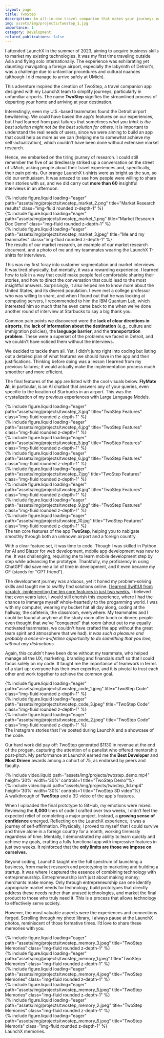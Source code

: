 ```yaml
---
layout: page
title: TwoStep
description: An all-in-one travel companion that makes your journeys easier.
img: assets/img/projects/twostep_1.jpg
importance: 1
category: Development
related_publications: false
---
```

I attended LaunchX in the summer of 2023, aiming to acquire business skills to market my existing technologies. It was my first time traveling outside Asia and flying solo internationally. The experience was exhilarating yet daunting: mavigating a foreign airport, especially the labyrinth of Detroit's, was a challenge due to unfamiliar procedures and cultural nuances (although I did manage to arrive safely at UMich).

This adventure inspired the creation of TwoStep, a travel companion app designed with my LaunchX team to simplify journeys, particularly in unfamiliar airports. The name **TwoStep** signifies the streamlined process of departing your home and arriving at your destination.

Interestingly, even my U.S.-based teammates found the Detroit airport bewildering. We could have based the app's features on our experiences, but I had learned from past failures that sometimes *what you think is the best solution might not be the best solution for others*. It is important to understand the real needs of users, since we were aiming to build an app that could help as more as we can (helping me to somewhat achieve my self-actualization), which couldn't have been done without extensive market research.

Hence, we embarked on the tiring journey of research. I could still remember the five of us tiredlessly striked up a conversation on the street of UMich, asking people about their travel experiences and, specifically, their pain points. Our orange LaunchX t-shirts were as bright as the sun, so did our enthusiasm. It was amazed to see how people were willing to share their stories with us, and we did carry out **more than 60** insightful interviews in an afternoon.

<div class="row">
    <div class="col-sm-4 mt-3 mt-md-0">
        {% include figure.liquid loading="eager" path="assets/img/projects/twostep_market_2.png" title="Market Research results" class="img-fluid rounded z-depth-1" %}
    </div>
    <div class="col-sm-4 mt-3 mt-md-0">
        {% include figure.liquid loading="eager" path="assets/img/projects/twostep_market_1.png" title="Market Research Doc Demo" class="img-fluid rounded z-depth-1" %}
    </div>
    <div class="col-sm-4 mt-3 mt-md-0">
        {% include figure.liquid loading="eager" path="assets/img/projects/twostep_market_3.jpeg" title="Me and my teammates" class="img-fluid rounded z-depth-1" %}
    </div>
</div>
<div class="caption">
    The results of our market research, an example of our market research document, and a photo of me and my teammates wearing the LaunchX T-shirts for interviews.
</div>

This was my first foray into customer segmentation and market interviews. It was tired physically, but mentally, it was a rewarding experience. I learned how to talk in a way that could make people feel comfortable sharing their stories, and how to direct the conversation that could lead to the most insightful answers. Surprisingly, it also helped me to know more about the United States, and its divered population. I even met a college professor who was willing to share, and when I found out that he was looking at computing servers, I recommended to him the IBM Quantum Lab, which interested him so much that he even came back to me when we've done another round of interview at Starbucks to say a big thank you.

Common pain points we discovered were the **lack of clear directions in airports**, the **lack of information about the destination** (e.g., culture and immigration policies), the **language barrier**, and the **transportation problem**. These were a superset of the problems we faced in Detroit, and we couldn't have noticed them without the interviews.

We decided to tackle them all. Yet, I didn't jump right into coding but listing out a detailed plan of what features we should have in the app and their justifications. Thinking before doing was a lesson I learned from my previous failures; it would actually make the implementation process much smoother and more efficient. 

The final features of the app are listed with the cool visuals below. **FlyMate AI**, in particular, is an AI chatbot that answers any of your queries, even specific to the location of Starbucks in an airport. This was the crystalization of my previous experiences with Large Language Models.

<div class="row">
    <div class="col-sm-3 mt-3 mt-md-0">
        {% include figure.liquid loading="eager" path="assets/img/projects/twostep_3.jpg" title="TwoStep Features" class="img-fluid rounded z-depth-1" %}
    </div>
    <div class="col-sm-3 mt-3 mt-md-0">
        {% include figure.liquid loading="eager" path="assets/img/projects/twostep_4.jpg" title="TwoStep Features" class="img-fluid rounded z-depth-1" %}
    </div>
    <div class="col-sm-3 mt-3 mt-md-0">
        {% include figure.liquid loading="eager" path="assets/img/projects/twostep_5.jpg" title="TwoStep Features" class="img-fluid rounded z-depth-1" %}
    </div>
    <div class="col-sm-3 mt-3 mt-md-0">
        {% include figure.liquid loading="eager" path="assets/img/projects/twostep_6.jpg" title="TwoStep Features" class="img-fluid rounded z-depth-1" %}
    </div>
</div>
<div class="row">
    <div class="col-sm-3 mt-3 mt-md-0">
        {% include figure.liquid loading="eager" path="assets/img/projects/twostep_7.jpg" title="TwoStep Features" class="img-fluid rounded z-depth-1" %}
    </div>
    <div class="col-sm-3 mt-3 mt-md-0">
        {% include figure.liquid loading="eager" path="assets/img/projects/twostep_8.jpg" title="TwoStep Features" class="img-fluid rounded z-depth-1" %}
    </div>
    <div class="col-sm-3 mt-3 mt-md-0">
        {% include figure.liquid loading="eager" path="assets/img/projects/twostep_9.jpg" title="TwoStep Features" class="img-fluid rounded z-depth-1" %}
    </div>
    <div class="col-sm-3 mt-3 mt-md-0">
        {% include figure.liquid loading="eager" path="assets/img/projects/twostep_10.jpg" title="TwoStep Features" class="img-fluid rounded z-depth-1" %}
    </div>
</div>
<div class="caption">
    The ten core features of the app <b>TwoStep</b>, helping you to nabigate smoothly through both an unknown airport and a foreign country.
</div>

With a clear feature set, it was time to code. Though I was skilled in Python for AI and Blazor for web development, mobile app development was new to me. It was challenging, requiring me to learn mobile development step by step while advancing the prototype. Thankfully, my proficiency in using ChatGPT did save me a lot of time in development, and it even became my GF (stands for "GPT friend").

The development journey was arduous, yet it honed my problem-solving skills and taught me to swiftly find solutions online. <u>I learned SwiftUI from scratch, implementing the ten core features in just two weeks.</u> I believed that even years later, I would still cherish this experience, where I had the chance to immerge myself whole-heartedly to the progamming world. I was with my computer, wearing my bucket hat all day along, coding at the hallway, the cafeteria, the classroom, everywhere. My teammates and I could be found at anytime at the study room after lunch or dinner; people even thought that we've "conquered" that room (shout out to my equally motivated teammates, we couldn't have crafted the app without the great team spirit and atmosphere that we had). *It was such a pleasure and probably a once-in-a-lifetime opportunity to do something that you love, without any distractions.*

Again, this couldn't have been done without my teammate, who helped manage all the UX, marketing, branding and financials stuff so that I could focus solely on my code. It taught me the importance of teamwork in terms of a start up: everyone has their own expertise, and it is pivotal to trust each other and work together to achieve the common goal.

<div class="row">
    <div class="col-sm-3 mt-3 mt-md-0">
        {% include figure.liquid loading="eager" path="assets/img/projects/twostep_code_1.jpeg" title="TwoStep Code" class="img-fluid rounded z-depth-1" %}
    </div>
    <div class="col-sm-6 mt-3 mt-md-0">
        {% include figure.liquid loading="eager" path="assets/img/projects/twostep_code_3.jpeg" title="TwoStep Code" class="img-fluid rounded z-depth-1" %}
    </div>
    <div class="col-sm-3 mt-3 mt-md-0">
        {% include figure.liquid loading="eager" path="assets/img/projects/twostep_code_2.jpeg" title="TwoStep Code" class="img-fluid rounded z-depth-1" %}
    </div>
</div>
<div class="caption">
    The Instagram stories that I've posted during LaunchX and a showcase of the code.
</div>

Our hard work did pay off: TwoStep generated $1130 in revenue at the end of the progam, capturing the attention of a panelist who offered mentorship post-pitch. My performance at LaunchX earned me the **Best Developer** and **Most Driven** awards among a cohort of 75, as endorsed by peers and faculty. 

<div class="row">
    <div class="col-sm-6 mt-3 mt-md-0">
        {% include video.liquid path="assets/img/projects/twostep_demo.mp4" height='30%' width='30%' controls=1 title="TwoStep Demo"%}
    </div>
    <div class="col-sm-6 mt-3 mt-md-0">
        {% include video.liquid path="assets/img/projects/twostep_3d.mp4" height='30%' width='30%' controls=1 title="TwoStep 3D video"%}
    </div>
<div class="caption">
    A walkthrough of <b>TwoStep</b> and a 3D video of the app's features.
</div>

When I uploaded the final prototype to GitHub, my emotions were mixed. Reviewing the **8,000** lines of code I crafted over two weeks, I didn’t feel the expected relief of completing a major project. Instead, a **growing sense of confidence** emerged. Reflecting on the LaunchX experience, it was a journey of self-affirmation. Physically, I proved to myself that I could survive and thrive alone in a foreign country for a month, working tirelessly regardless of time. Mentally, I demonstrated my ability to learn quickly and achieve my goals, crafting a fully functional app with impressive features in just two weeks. It reinforced that the **only limits are those we impose on ourselves.**

Beyond coding, LaunchX taught me the full spectrum of launching a business, from market research and prototyping to marketing and building a startup. It was where I captured the essence of combining technology with entrepreneurship. Entrepreneurship isn't just about making money; merchants make money. Only through entrepreneurship can one identify appropriate market needs for technology, build prototypes that directly address these needs rather than unused technologies, and market the final product to those who truly need it. This is a process that allows technology to effectively serve society.

However, the most valuable aspects were the experiences and connections forged. Scrolling through my photo library, I always pause at the LaunchX photos, reminiscent of those formative times. I’d love to share these memories with you.

<div class="row">
    <div class="col-sm-3 mt-3 mt-md-0">
        {% include figure.liquid loading="eager" path="assets/img/projects/twostep_memory_3.jpeg" title="TwoStep Memories" class="img-fluid rounded z-depth-1" %}
    </div>
    <div class="col-sm-3 mt-3 mt-md-0">
        {% include figure.liquid loading="eager" path="assets/img/projects/twostep_memory_1.jpeg" title="TwoStep Memories" class="img-fluid rounded z-depth-1" %}
    </div>
    <div class="col-sm-3 mt-3 mt-md-0">
        {% include figure.liquid loading="eager" path="assets/img/projects/twostep_memory_4.jpeg" title="TwoStep Memories" class="img-fluid rounded z-depth-1" %}
    </div>
    <div class="col-sm-3 mt-3 mt-md-0">
        {% include figure.liquid loading="eager" path="assets/img/projects/twostep_memory_5.jpeg" title="TwoStep Memories" class="img-fluid rounded z-depth-1" %}
    </div>
</div>
<div class="row">
    <div class="col-sm-6 mt-3 mt-md-0">
        {% include figure.liquid loading="eager" path="assets/img/projects/twostep_memory_2.jpeg" title="TwoStep Memories" class="img-fluid rounded z-depth-1" %}
    </div>
    <div class="col-sm-6 mt-3 mt-md-0">
        {% include figure.liquid loading="eager" path="assets/img/projects/twostep_memory_6.jpeg" title="TwoStep Memoris" class="img-fluid rounded z-depth-1" %}
    </div>
</div>
<div class="caption">
    LaunchX memories.
</div>